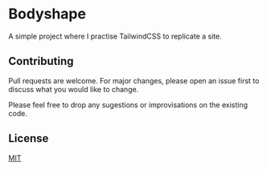 # Bodyshape

A simple project where I practise TailwindCSS to replicate a site.


## Contributing
Pull requests are welcome. For major changes, please open an issue first to discuss what you would like to change.

Please feel free to drop any sugestions or improvisations on the existing code.

## License
[MIT](https://choosealicense.com/licenses/mit/)